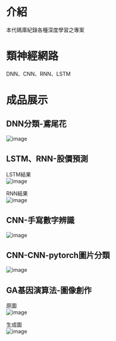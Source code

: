 # 介紹
本代碼庫紀錄各種深度學習之專案

# 類神經網路
DNN、CNN、RNN、LSTM

# 成品展示
## DNN分類-鳶尾花  
![image](https://github.com/cj20200112/DL/assets/166897672/e491a9a3-473e-4b41-8b6c-84f3f66b238f)
  
## LSTM、RNN-股價預測  
LSTM結果  
![image](https://github.com/cj20200112/DL/assets/166897672/56994aca-51f3-426e-acd4-41d255f771d5)

RNN結果  
![image](https://github.com/cj20200112/DL/assets/166897672/5a38eb2c-78e4-4a19-b495-a428c0e587fc)

## CNN-手寫數字辨識  
![image](https://github.com/cj20200112/DL/assets/166897672/64835702-96c8-4b02-a3d4-98c260be38ff)

## CNN-CNN-pytorch圖片分類  
![image](https://github.com/cj20200112/DL/assets/166897672/8d1db18b-afca-494d-9f7e-aba5fe5e47ed)  

## GA基因演算法-圖像創作
原圖  
![image](https://github.com/cj20200112/DL/assets/166897672/1d4a5d7d-916d-4f54-97af-fddeae6749f2)  

生成圖  
![image](https://github.com/cj20200112/DL/assets/166897672/11b7f050-ecdc-4c75-9a55-541cc76ac803)


  
